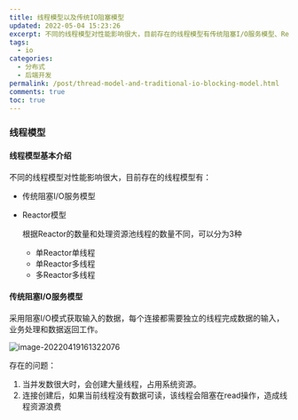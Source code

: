 ```yaml
---
title: 线程模型以及传统IO阻塞模型
updated: 2022-05-04 15:23:26
excerpt: 不同的线程模型对性能影响很大，目前存在的线程模型有传统阻塞I/O服务模型、Reactor模型等。
tags:
  - io
categories:
  - 分布式
  - 后端开发
permalink: /post/thread-model-and-traditional-io-blocking-model.html
comments: true
toc: true
---
```

### 线程模型

#### 线程模型基本介绍

不同的线程模型对性能影响很大，目前存在的线程模型有：

- 传统阻塞I/O服务模型

- Reactor模型

  根据Reactor的数量和处理资源池线程的数量不同，可以分为3种

  - 单Reactor单线程
  - 单Reactor多线程
  - 多Reactor多线程

#### 传统阻塞I/O服务模型

采用阻塞I/O模式获取输入的数据，每个连接都需要独立的线程完成数据的输入，业务处理和数据返回工作。

![image-20220419161322076](https://img1.terwer.space/image-20220419161322076.png)

存在的问题：

1. 当并发数很大时，会创建大量线程，占用系统资源。
2. 连接创建后，如果当前线程没有数据可读，该线程会阻塞在read操作，造成线程资源浪费